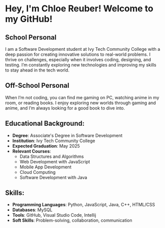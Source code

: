 # Hey, I'm Chloe Reuber! Welcome to my GitHub!

## School Personal
I am a Software Development student at Ivy Tech Community College with a deep passion for creating innovative solutions to real-world problems. I thrive on challenges, especially when it involves coding, designing, and testing. I’m constantly exploring new technologies and improving my skills to stay ahead in the tech world.

## Off-School Personal
When I’m not coding, you can find me gaming on PC, watching anime in my room, or reading books. I enjoy exploring new worlds through gaming and anime, and I’m always looking for a good book to dive into.


## Educational Background:
- **Degree**: Associate's Degree in Software Development
- **Institution**: Ivy Tech Community College
- **Expected Graduation**: May 2025
- **Relevant Courses**:
  - Data Structures and Algorithms
  - Web Development with JavaScript
  - Mobile App Development
  - Cloud Computing
  - Software Development with Java

## Skills:
- **Programming Languages**: Python, JavaScript, Java, C++, HTML/CSS
- **Databases**: MySQL
- **Tools**: GitHub, Visual Studio Code, Intellij
- **Soft Skills**: Problem-solving, collaboration, communication


